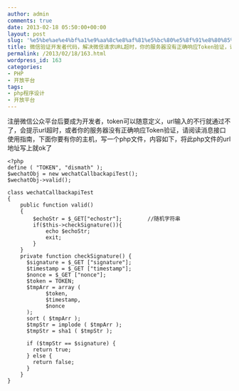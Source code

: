 ```yaml
---
author: admin
comments: true
date: 2013-02-18 05:50:00+00:00
layout: post
slug: '%e5%be%ae%e4%bf%a1%e9%aa%8c%e8%af%81%e5%bc%80%e5%8f%91%e8%80%85%e4%bb%a3%e7%a0%81%ef%bc%8c%e8%a7%a3%e5%86%b3%e5%be%ae%e4%bf%a1%e8%af%b7%e6%b1%82url%e8%b6%85%e6%97%b6%ef%bc%8c%e4%bd%a0%e7%9a%84'
title: 微信验证开发者代码，解决微信请求URL超时，你的服务器没有正确响应Token验证，请阅读消息接口使用指南
permalink: /2013/02/18/163.html
wordpress_id: 163
categories:
- PHP
- 开放平台
tags:
- php程序设计
- 开放平台
---
```





注册微信公众平台后要成为开发者，token可以随意定义，url输入的不行就通过不了，会提示url超时，或者你的服务器没有正确响应Token验证，请阅读消息接口使用指南，下面你要有你的主机，写一个php文件，内容如下，将此php文件的url地址写上就ok了




  








    
    <?php
    define ( "TOKEN", "dismath" );
    $wechatObj = new wechatCallbackapiTest();
    $wechatObj->valid();
    
    class wechatCallbackapiTest
    {
        public function valid()
        {
            $echoStr = $_GET["echostr"];        //随机字符串
            if($this->checkSignature()){
                echo $echoStr;
                exit;
            }
        }
    	private function checkSignature() {
          $signature = $_GET ["signature"];
          $timestamp = $_GET ["timestamp"];
          $nonce = $_GET ["nonce"];
          $token = TOKEN;
          $tmpArr = array (
                $token,
                $timestamp,
                $nonce
          );
          sort ( $tmpArr );
          $tmpStr = implode ( $tmpArr );
          $tmpStr = sha1 ( $tmpStr );
          
          if ($tmpStr == $signature) {
            return true;
          } else {
            return false;
          }
        }   
    }  

  

  






  





